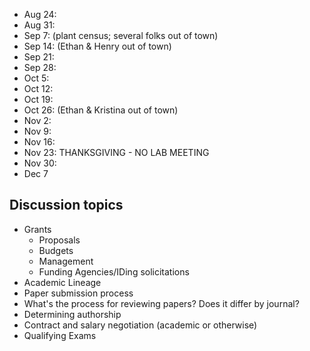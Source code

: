 * Aug 24:
* Aug 31:
* Sep 7: (plant census; several folks out of town)
* Sep 14: (Ethan & Henry out of town)
* Sep 21:
* Sep 28:
* Oct 5:
* Oct 12:
* Oct 19:
* Oct 26: (Ethan & Kristina out of town)
* Nov 2:
* Nov 9:
* Nov 16:
* Nov 23: THANKSGIVING - NO LAB MEETING
* Nov 30:
* Dec 7

## Discussion topics

* Grants
    * Proposals
    * Budgets
    * Management
    * Funding Agencies/IDing solicitations
* Academic Lineage
* Paper submission process
* What's the process for reviewing papers? Does it differ by journal?
* Determining authorship
* Contract and salary negotiation (academic or otherwise)
* Qualifying Exams